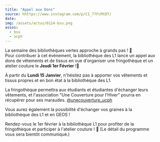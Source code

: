 ```yaml
---
title: "Appel aux Dons"
source: hhttps://www.instagram.com/p/C1_77FcMtDT/
date:
img: /assets/actus/0124-bsu.png
assos:
  - bsu
  - ucph
---
```


La semaine des bibliothèques vertes approche à grands pas ! 🌿  
Pour contribuer à cet événement, la bibliothèque des L1 lance un appel aux dons de vêtements et de tissus en vue d'organiser une fringothèque et un atelier couture le __Jeudi 1er Février__ !📌

À partir du __Lundi 15 Janvier__, n'hésitez pas à apporter vos vêtements et tissus propres et en bon état à la bibliothèque des L1.

La fringothèque permettra aux étudiants et étudiantes d'échanger leurs vêtements, et l'association "Une Couverture pour l'Hiver" pourra en récupérer pour ses maraudes. [@unecouverture_ucph](https://www.instagram.com/unecouverture_ucph/)

Vous aurez également la possibilité d'échanger vos graines à la bibliothèque des L1 et en GEOS !

Rendez-vous le 1er février à la bibliothèque L1 pour profiter de la fringothèque et participer à l'atelier couture ! 🧵 (Le détail du programme vous sera bientôt communiqué.)